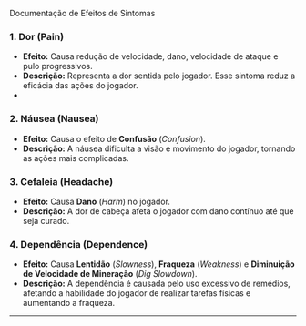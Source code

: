 Documentação de Efeitos de Sintomas 

### 1. Dor (Pain)

- **Efeito:** Causa redução de velocidade, dano, velocidade de ataque e pulo progressivos.
- **Descrição:** Representa a dor sentida pelo jogador. Esse sintoma reduz a eficácia das ações do jogador.
- 

### 2. Náusea (Nausea)

- **Efeito:** Causa o efeito de **Confusão** (*Confusion*).
- **Descrição:** A náusea dificulta a visão e movimento do jogador, tornando as ações mais complicadas.

### 3. Cefaleia (Headache)

- **Efeito:** Causa **Dano** (*Harm*) no jogador.
- **Descrição:** A dor de cabeça afeta o jogador com dano contínuo até que seja curado.

### 4. Dependência (Dependence)

- **Efeito:** Causa **Lentidão** (*Slowness*), **Fraqueza** (*Weakness*) e **Diminuição de Velocidade de Mineração** (*Dig Slowdown*).
- **Descrição:** A dependência é causada pelo uso excessivo de remédios, afetando a habilidade do jogador de realizar tarefas físicas e aumentando a fraqueza.

---